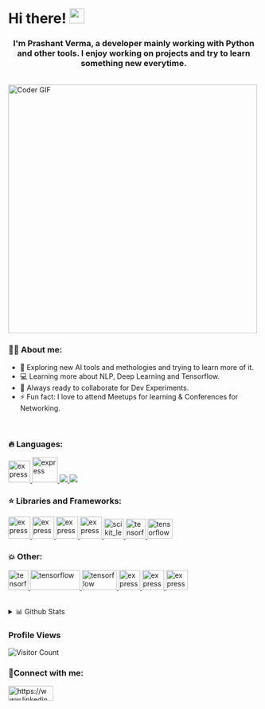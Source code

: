 <!--
**prashver/prashver** is a ✨ _special_ ✨ repository because its `README.md` (this file) appears on your GitHub profile.

Here are some ideas to get you started:

- 🔭 I’m currently working on ...
- 🌱 I’m currently learning ...
- 👯 I’m looking to collaborate on ...
- 🤔 I’m looking for help with ...
- 💬 Ask me about ...
- 📫 How to reach me: ...
- 😄 Pronouns: ...
- ⚡ Fun fact: ...
-->


<h1>Hi there! <img src="https://user-images.githubusercontent.com/42378118/110234147-e3259600-7f4e-11eb-95be-0c4047144dea.gif" width="30"></h1>
<h3><div align="center">I'm Prashant Verma, a developer mainly working with Python and other tools. I enjoy working on projects and try to learn something new everytime.</div></h3><br>

<img src="https://cdn.dribbble.com/users/1292677/screenshots/6139167/media/fcf7fd0c619bb87706533079240915f3.gif" alt="Coder GIF" width="500" >

###  👨‍🎓 About me:
- 🔭 Exploring new AI tools and methologies and trying to learn more of it.
- 💻 Learning more about NLP, Deep Learning and Tensorflow.
- 🚀 Always ready to collaborate for Dev Experiments.
- ⚡ Fun fact: I love to attend Meetups for learning & Conferences for Networking.<br>
</br>

### 🔥 Languages:
<p align="left"> 
    <a href="https://www.cprogramming.com/" target="_blank"> <img src="https://img.icons8.com/color/452/c-programming.png" alt="express" width="44" height="44"/> </a>
    <a href="https://isocpp.org/" target="_blank"> <img src="https://encrypted-tbn0.gstatic.com/images?q=tbn:ANd9GcT2KysS-Fj-RgPNEg0XK_6GJINJS-mf8f6zSxcZID9U7xsVTZPkPVtAqfY5E3kd0nTJnb0&usqp=CAU" alt="express" width="51" height="51" /> </a>  
    <a href="https://www.python.org" target="_blank"> <img src="https://img.icons8.com/color/48/000000/python.png"/> </a>  
    <a style="padding-right:8px;" href="https://www.mysql.com/" target="_blank"> <img src="https://img.icons8.com/fluent/50/000000/mysql-logo.png"/> </a> 
</p>
   
 ### ⭐️ Libraries and Frameworks:
<p align="left"> 
    <a href="https://numpy.org/" target="_blank"> <img src="https://encrypted-tbn0.gstatic.com/images?q=tbn:ANd9GcS2JRr92k_oDy42tMe3RPwfU0r_5Rk_S2jwlU2WphT94jFMCRCbjASEZ7j1wbD2CPOzx6w&usqp=CAU" alt="express" width="44" height="44" / > </a>
    <a href="https://pandas.pydata.org/" target="_blank"> <img src="https://pandas.pydata.org/static/img/pandas_mark.svg" alt="express" width="44" height="44"/> </a>
    <a href="https://matplotlib.org/" target="_blank"> <img src="https://static.javatpoint.com/tutorial/matplotlib/images/matplotlib-tutorial.png" alt="express" width="44" height="44"/> </a>
    <a href="https://seaborn.pydata.org/" target="_blank"> <img src="https://pbs.twimg.com/media/EhGuwXWXgAEERcn.png" alt="express" width="44" height="44"/> </a> 
    <a href="https://scikit-learn.org/" target="_blank"> <img src="https://upload.wikimedia.org/wikipedia/commons/0/05/Scikit_learn_logo_small.svg" alt="scikit_learn" width="40" height="40"/> </a>  
    <a href="https://www.tensorflow.org" target="_blank"> <img src="https://www.vectorlogo.zone/logos/tensorflow/tensorflow-icon.svg" alt="tensorflow" width="40" height="40"/> </a> 
    <a href="https://docs.djangoproject.com/en/4.0/" target="_blank"> <img src="https://static.djangoproject.com/img/logos/django-logo-negative.png" alt="tensorflow" width="50" height="40"/> </a>
</p>

  
  ###  💥  Other:
<p align="left"> 
    <a href="https://support.microsoft.com/en-us/excel" target="_blank"> <img src="https://img-prod-cms-rt-microsoft-com.akamaized.net/cms/api/am/imageFileData/RE4qv5D?ver=6b44&q=100&h=75&w=75&b=%23FFFFFFFF&aim=true" alt="tensorflow" width="40" height="40"/> </a>
    <a href="https://help.tableau.com/current/pro/desktop/en-us/gettingstarted_overview.htm" target="_blank"> <img src="https://help.tableau.com/current/pro/desktop/en-us/Resources/tableau-logo.png" alt="tensorflow" width="100" height="40"/> </a>
    <a href="https://git-scm.com/doc" target="_blank"> <img src="https://git-scm.com/images/logo@2x.png" alt="tensorflow" width="70" height="40"/> </a>
    <a href="https://www.spyder-ide.org/" target="_blank"> <img src="https://encrypted-tbn0.gstatic.com/images?q=tbn:ANd9GcRG4nmLnUDqDJMNYnvoIw2LrMP67vPbDNngRztSxwDftPQ7Hjk6gtHYIOwjQuCU0CILeT8&usqp=CAU" alt="express" width="43" height="40" /> </a>
    <a href="https://jupyter.org/" target="_blank"> <img src="https://encrypted-tbn0.gstatic.com/images?q=tbn:ANd9GcRTQfO8XdRaElU-oiMX4jJFWjNO56ihBj8vLWl-8tZR0xFr4LL4nfzfXWLVCFeOjsGAZF4&usqp=CAU" alt="express" width="44" height="40"/> </a> 
  <a href="https://colab.research.google.com/notebooks/intro.ipynb?utm_source=scs-index#recent=true" target="_blank"> <img src="https://miro.medium.com/max/1042/1*L2u_koKpa1lcjvB8DEDHsg.jpeg" alt="express" width="44" height="40"/> </a>
</p>
</br>

<details>
  <summary> 📊 Github Stats</summary>
  <p align="center"> <img src="https://github-readme-stats.vercel.app/api?username=prashver&show_icons=true&theme=gotham" alt="Joel's Stats" /> 
</details>

### Profile Views
  
![Visitor Count](https://profile-counter.glitch.me/{prashver}/count.svg) 

### 🤝Connect with me:
<a href="https://www.linkedin.com/in/prashant-verma-hbtu/" target="blank"><img align="center" src="https://upload.wikimedia.org/wikipedia/commons/0/01/LinkedIn_Logo.svg" alt="https://www.linkedin.com/in/prashant-verma-hbtu" height="30" width="90" /></a>

